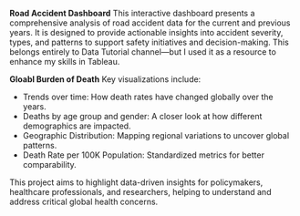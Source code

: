 **Road Accident Dashboard**
This interactive dashboard presents a comprehensive analysis of road accident data for the current and previous years. It is designed to provide actionable insights into accident severity, types, and patterns to support safety initiatives and decision-making.
This belongs entirely to Data Tutorial channel—but I used it as a resource to enhance my skills in Tableau.

**Gloabl Burden of Death**
Key visualizations include:
 - Trends over time: How death rates have changed globally over the years.
 - Deaths by age group and gender: A closer look at how different demographics are impacted.
- Geographic Distribution: Mapping regional variations to uncover global patterns.
- Death Rate per 100K Population: Standardized metrics for better comparability.

This project aims to highlight data-driven insights for policymakers, healthcare professionals, and researchers, helping to understand and address critical global health concerns.

